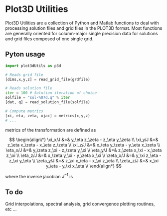 # Plot3D Utilities

Plot3D Utilities are a collection of Python and Matlab functions to deal with processing solution files and grid files in the PLOT3D format. Most functions are generally oriented for column-major single precision data for solutions and grid files composed of one single grid.

## Pyton usage
```python
import plot3dUtils as p3d

# Reads grid file
[dims,x,y,z] = read_grid_file(grdfile)

# Reads solution file
iter = 100 # Solution iteration of choice
solfile = "sol-%07d.q" % iter
[dat, q] = read_solution_file(solfile)

# Compute metrics
[xi, eta, zeta, xjac] = metrics(x,y,z)
# ...
```
metrics of the transformation are defined as

$$
   \begin{align\*}
    \xi_x/J   &=& y_\eta  z_\zeta - z_\eta  y_\zeta \\
    \xi_y/J   &=& z_\eta  x_\zeta - x_\eta  z_\zeta \\
    \xi_z/J   &=& x_\eta  y_\zeta - y_\eta  x_\zeta \\
    \eta_x/J  &=& y_\zeta z_\xi   - z_\zeta y_\xi   \\
    \eta_y/J  &=& z_\zeta x_\xi   - x_\zeta z_\xi   \\
    \eta_z/J  &=& x_\zeta y_\xi   - y_\zeta x_\xi   \\
    \zeta_x/J &=& y_\xi   z_\eta  - z_\xi   y_\eta  \\
    \zeta_y/J &=& z_\xi   x_\eta  - x_\xi   z_\eta  \\
    \zeta_z/J &=& x_\xi   y_\eta  - y_\xi   x_\eta  \\
   \end{align*}
$$

where the inverse jacobian $J^{-1}$ is



## To do
Grid interpolations, spectral analysis, grid convergence plotting routines, etc ...
